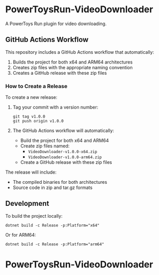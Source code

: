 # PowerToysRun-VideoDownloader

A PowerToys Run plugin for video downloading.

## GitHub Actions Workflow

This repository includes a GitHub Actions workflow that automatically:

1. Builds the project for both x64 and ARM64 architectures
2. Creates zip files with the appropriate naming convention
3. Creates a GitHub release with these zip files

### How to Create a Release

To create a new release:

1. Tag your commit with a version number:
   ```
   git tag v1.0.0
   git push origin v1.0.0
   ```

2. The GitHub Actions workflow will automatically:
   - Build the project for both x64 and ARM64
   - Create zip files named:
     - `VideoDownloader-v1.0.0-x64.zip`
     - `VideoDownloader-v1.0.0-arm64.zip`
   - Create a GitHub release with these zip files

The release will include:
- The compiled binaries for both architectures
- Source code in zip and tar.gz formats

## Development

To build the project locally:

```
dotnet build -c Release -p:Platform="x64"
```

Or for ARM64:

```
dotnet build -c Release -p:Platform="arm64"
```
# PowerToysRun-VideoDownloader

